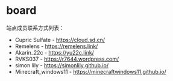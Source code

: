 # board

站点成员联系方式列表：

- Cupric Sulfate - https://cloud.sd.cn/
- Remelens - https://remelens.link/
- Akarin_22c - https://yu22c.link/
- RVKS037 - https://r7644.wordpress.com/
- simon lily - https://simonlily.github.io/
- Minecraft_windows11 - https://minecraftwindows11.github.io/
